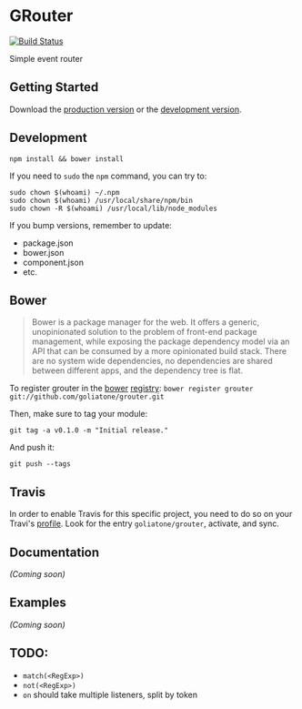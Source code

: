 # GRouter

[![Build Status](https://secure.travis-ci.org/goliatone/grouter.png)](http://travis-ci.org/goliatone/grouter)

Simple event router

## Getting Started
Download the [production version][min] or the [development version][max].

[min]: https://raw.github.com/goliatone/grouter/master/dist/grouter.min.js
[max]: https://raw.github.com/goliatone/grouter/master/dist/grouter.js

## Development
`npm install && bower install`

If you need to `sudo` the `npm` command, you can try to:

```terminal
sudo chown $(whoami) ~/.npm
sudo chown $(whoami) /usr/local/share/npm/bin
sudo chown -R $(whoami) /usr/local/lib/node_modules
```


If you bump versions, remember to update:
- package.json
- bower.json
- component.json
- etc.


## Bower
>Bower is a package manager for the web. It offers a generic, unopinionated solution to the problem of front-end package management, while exposing the package dependency model via an API that can be consumed by a more opinionated build stack. There are no system wide dependencies, no dependencies are shared between different apps, and the dependency tree is flat.

To register grouter in the [bower](http://bower.io/) [registry](http://sindresorhus.com/bower-components/):
`bower register grouter git://github.com/goliatone/grouter.git`

Then, make sure to tag your module:

`git tag -a v0.1.0 -m "Initial release."`

And push it:

`git push --tags`


## Travis
In order to enable Travis for this specific project, you need to do so on your Travi's [profile](https://travis-ci.org/profile). Look for the entry `goliatone/grouter`, activate, and sync.


## Documentation
_(Coming soon)_

## Examples
_(Coming soon)_

## TODO:
- `match(<RegExp>)`
- `not(<RegExp>)`
- `on` should take multiple listeners, split by token
